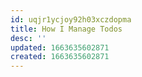 ```yaml
---
id: uqjr1ycjoy92h03xczdopma
title: How I Manage Todos
desc: ''
updated: 1663635602871
created: 1663635602871
---
```

